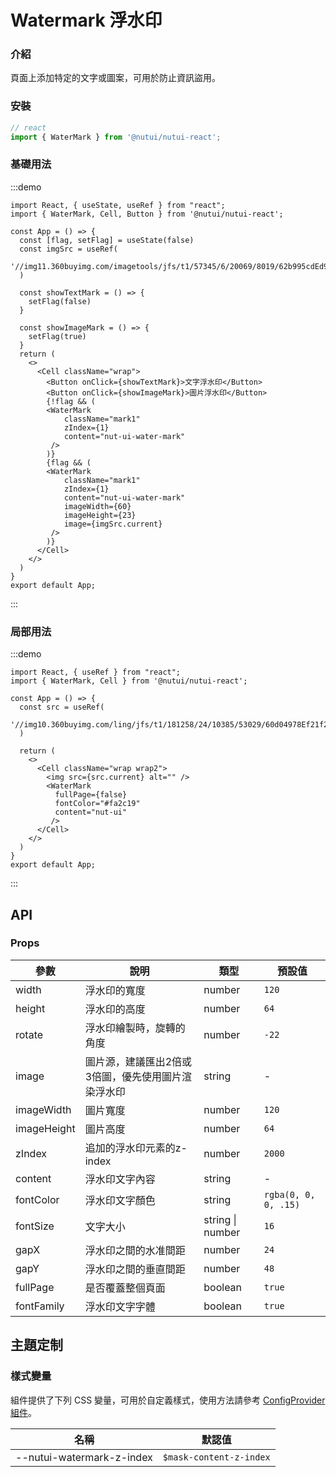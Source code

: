 # Watermark 浮水印

### 介紹

頁面上添加特定的文字或圖案，可用於防止資訊盜用。

### 安裝

```ts
// react
import { WaterMark } from '@nutui/nutui-react';
```

### 基礎用法

:::demo

```tsx
import React, { useState, useRef } from "react";
import { WaterMark, Cell, Button } from '@nutui/nutui-react';

const App = () => {
  const [flag, setFlag] = useState(false)
  const imgSrc = useRef(
    '//img11.360buyimg.com/imagetools/jfs/t1/57345/6/20069/8019/62b995cdEd96fef03/51d3302dfeccd1d2.png'
  )

  const showTextMark = () => {
    setFlag(false)
  }

  const showImageMark = () => {
    setFlag(true)
  }
  return (
    <>
      <Cell className="wrap">
        <Button onClick={showTextMark}>文字浮水印</Button>
        <Button onClick={showImageMark}>圖片浮水印</Button>
        {!flag && (
        <WaterMark
            className="mark1"
            zIndex={1}
            content="nut-ui-water-mark"
         />
        )}
        {flag && (
        <WaterMark
            className="mark1"
            zIndex={1}
            content="nut-ui-water-mark"
            imageWidth={60}
            imageHeight={23}
            image={imgSrc.current}
         />
        )}
      </Cell>
    </>
  )
}
export default App;
```
:::

### 局部用法

:::demo

```tsx
import React, { useRef } from "react";
import { WaterMark, Cell } from '@nutui/nutui-react';

const App = () => {
  const src = useRef(
    '//img10.360buyimg.com/ling/jfs/t1/181258/24/10385/53029/60d04978Ef21f2d42/92baeb21f907cd24.jpg'
  )

  return (
    <>
      <Cell className="wrap wrap2">
        <img src={src.current} alt="" />
        <WaterMark
          fullPage={false}
          fontColor="#fa2c19"
          content="nut-ui"
         />
      </Cell>
    </>
  )
}
export default App;
```
:::

## API

### Props

| 參數          | 說明                             | 類型   | 預設值           |
|--------------|----------------------------------|--------|------------------|
| width       | 浮水印的寬度                                           | number           | `120`                |
| height      | 浮水印的高度                                           | number           | `64`                 |
| rotate      | 浮水印繪製時，旋轉的角度                  | number           | `-22`                |
| image       | 圖片源，建議匯出2倍或3倍圖，優先使用圖片渲染浮水印 | string           | -                    |
| imageWidth  | 圖片寬度                                             | number           | `120`                |
| imageHeight | 圖片高度                                             | number           | `64`                 |
| zIndex      | 追加的浮水印元素的z-index                             | number           | `2000`               |
| content     | 浮水印文字內容                                       | string           | -                    |
| fontColor   | 浮水印文字顏色                                         | string           | `rgba(0, 0, 0, .15)` |
| fontSize    | 文字大小                                             | string \| number | `16`                 |
| gapX        | 浮水印之間的水准間距                                   | number           | `24`                 |
| gapY       | 浮水印之間的垂直間距                                   | number           | `48`                 |
| fullPage    | 是否覆蓋整個頁面                                     | boolean          | `true`               |
| fontFamily  | 浮水印文字字體                                     | boolean          | `true`               |


## 主題定制

### 樣式變量

組件提供了下列 CSS 變量，可用於自定義樣式，使用方法請參考 [ConfigProvider 組件](#/zh-CN/component/configprovider)。

| 名稱 | 默認值 |
| --- | --- |
| --nutui-watermark-z-index | `$mask-content-z-index` |
